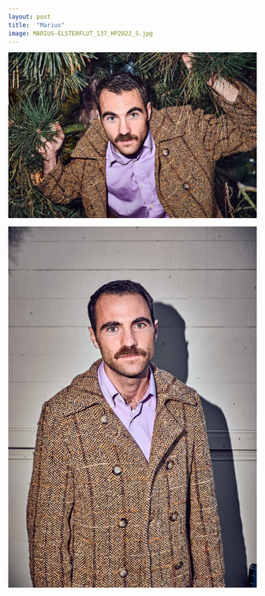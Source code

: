 ```yaml
---
layout: post
title:  "Marius"
image: MARIUS-ELSTERFLUT_137_HP2022_S.jpg
---
```


![alt text](./assets/img/photos/series/mariuselsterflut/MARIUS-ELSTERFLUT_224_HP2022.jpg)

![alt text](./assets/img/photos/series/mariuselsterflut/MARIUS-ELSTERFLUT_166_HP2022.jpg)
